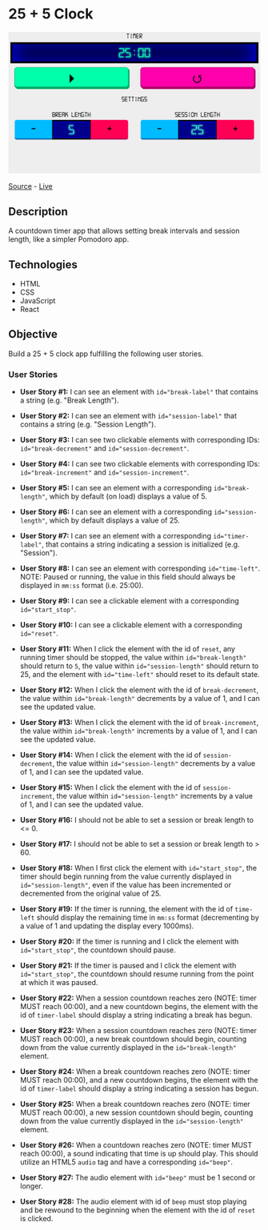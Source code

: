 # 25 + 5 Clock

![25 + 5 Clock](screenshot.png)

[Source]() - [Live]()

## Description

A countdown timer app that allows setting break intervals and session length, like a simpler Pomodoro app.

## Technologies

- HTML
- CSS
- JavaScript
- React

## Objective

Build a 25 + 5 clock app fulfilling the following user stories.

### User Stories

- **User Story #1:** I can see an element with `id="break-label"` that contains a string (e.g. "Break Length").

- **User Story #2:** I can see an element with `id="session-label"` that contains a string (e.g. "Session Length").

- **User Story #3:** I can see two clickable elements with corresponding IDs: `id="break-decrement"` and `id="session-decrement"`.

- **User Story #4:** I can see two clickable elements with corresponding IDs: `id="break-increment"` and `id="session-increment"`.

- **User Story #5:** I can see an element with a corresponding `id="break-length"`, which by default (on load) displays a value of 5.

- **User Story #6:** I can see an element with a corresponding `id="session-length"`, which by default displays a value of 25.

- **User Story #7:** I can see an element with a corresponding `id="timer-label"`, that contains a string indicating a session is initialized (e.g. "Session").

- **User Story #8:** I can see an element with corresponding `id="time-left"`. NOTE: Paused or running, the value in this field should always be displayed in `mm:ss` format (i.e. 25:00).

- **User Story #9:** I can see a clickable element with a corresponding `id="start_stop"`.

- **User Story #10:** I can see a clickable element with a corresponding `id="reset"`.

- **User Story #11:** When I click the element with the id of `reset`, any running timer should be stopped, the value within `id="break-length"` should return to `5`, the value within `id="session-length"` should return to 25, and the element with `id="time-left"` should reset to its default state.

- **User Story #12:** When I click the element with the id of `break-decrement`, the value within `id="break-length"` decrements by a value of 1, and I can see the updated value.

- **User Story #13:** When I click the element with the id of `break-increment`, the value within `id="break-length"` increments by a value of 1, and I can see the updated value.

- **User Story #14:** When I click the element with the id of `session-decrement`, the value within `id="session-length"` decrements by a value of 1, and I can see the updated value.

- **User Story #15:** When I click the element with the id of `session-increment`, the value within `id="session-length"` increments by a value of 1, and I can see the updated value.

- **User Story #16:** I should not be able to set a session or break length to &lt;= 0.

- **User Story #17:** I should not be able to set a session or break length to > 60.

- **User Story #18:** When I first click the element with `id="start_stop"`, the timer should begin running from the value currently displayed in `id="session-length"`, even if the value has been incremented or decremented from the original value of 25.

- **User Story #19:** If the timer is running, the element with the id of `time-left` should display the remaining time in `mm:ss` format (decrementing by a value of 1 and updating the display every 1000ms).

- **User Story #20:** If the timer is running and I click the element with `id="start_stop"`, the countdown should pause.

- **User Story #21:** If the timer is paused and I click the element with `id="start_stop"`, the countdown should resume running from the point at which it was paused.

- **User Story #22:** When a session countdown reaches zero (NOTE: timer MUST reach 00:00), and a new countdown begins, the element with the id of `timer-label` should display a string indicating a break has begun.

- **User Story #23:** When a session countdown reaches zero (NOTE: timer MUST reach 00:00), a new break countdown should begin, counting down from the value currently displayed in the `id="break-length"` element.

- **User Story #24:** When a break countdown reaches zero (NOTE: timer MUST reach 00:00), and a new countdown begins, the element with the id of `timer-label` should display a string indicating a session has begun.

- **User Story #25:** When a break countdown reaches zero (NOTE: timer MUST reach 00:00), a new session countdown should begin, counting down from the value currently displayed in the `id="session-length"` element.

- **User Story #26:** When a countdown reaches zero (NOTE: timer MUST reach 00:00), a sound indicating that time is up should play. This should utilize an HTML5 `audio` tag and have a corresponding `id="beep"`.

- **User Story #27:** The audio element with `id="beep"` must be 1 second or longer.

- **User Story #28:** The audio element with id of `beep` must stop playing and be rewound to the beginning when the element with the id of `reset` is clicked.
